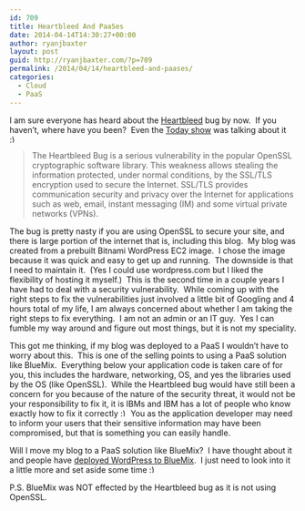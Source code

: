 ```yaml
---
id: 709
title: Heartbleed And PaaSes
date: 2014-04-14T14:30:27+00:00
author: ryanjbaxter
layout: post
guid: http://ryanjbaxter.com/?p=709
permalink: /2014/04/14/heartbleed-and-paases/
categories:
  - Cloud
  - PaaS
---
```

I am sure everyone has heard about the <a href="http://heartbleed.com/" target="_blank">Heartbleed</a> bug by now.  If you haven&#8217;t, where have you been?  Even the <a href="http://www.today.com/tech/protect-yourself-heartbleed-computer-bug-2D79511716" target="_blank">Today show</a> was talking about it <img src="http://ryanjbaxter.com/wp-includes/images/smilies/simple-smile.png" alt=":)" class="wp-smiley" style="height: 1em; max-height: 1em;" />

> The Heartbleed Bug is a serious vulnerability in the popular OpenSSL cryptographic software library. This weakness allows stealing the information protected, under normal conditions, by the SSL/TLS encryption used to secure the Internet. SSL/TLS provides communication security and privacy over the Internet for applications such as web, email, instant messaging (IM) and some virtual private networks (VPNs).

The bug is pretty nasty if you are using OpenSSL to secure your site, and there is large portion of the internet that is, including this blog.  My blog was created from a prebuilt Bitnami WordPress EC2 image.  I chose the image because it was quick and easy to get up and running.  The downside is that I need to maintain it.  (Yes I could use wordpress.com but I liked the flexibility of hosting it myself.)  This is the second time in a couple years I have had to deal with a security vulnerability.  While coming up with the right steps to fix the vulnerabilities just involved a little bit of Googling and 4 hours total of my life, I am always concerned about whether I am taking the right steps to fix everything.  I am not an admin or an IT guy.  Yes I can fumble my way around and figure out most things, but it is not my speciality.

This got me thinking, if my blog was deployed to a PaaS I wouldn&#8217;t have to worry about this.  This is one of the selling points to using a PaaS solution like BlueMix.  Everything below your application code is taken care of for you, this includes the hardware, networking, OS, and yes the libraries used by the OS (like OpenSSL).  While the Heartbleed bug would have still been a concern for you because of the nature of the security threat, it would not be your responsibility to fix it, it is IBMs and IBM has a lot of people who know exactly how to fix it correctly  <img src="http://ryanjbaxter.com/wp-includes/images/smilies/simple-smile.png" alt=":)" class="wp-smiley" style="height: 1em; max-height: 1em;" /> You as the application developer may need to inform your users that their sensitive information may have been compromised, but that is something you can easily handle.

Will I move my blog to a PaaS solution like BlueMix?  I have thought about it and people have <a href="https://www.ibmdw.net/bluemix/2014/02/17/deploy-wordpress-application-ibm-bluemix/" target="_blank">deployed WordPress to BlueMix</a>.  I just need to look into it a little more and set aside some time <img src="http://ryanjbaxter.com/wp-includes/images/smilies/simple-smile.png" alt=":)" class="wp-smiley" style="height: 1em; max-height: 1em;" />

P.S. BlueMix was NOT effected by the Heartbleed bug as it is not using OpenSSL.